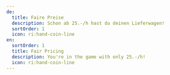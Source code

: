 ```yaml
---
de:
  title: Faire Preise
  description: Schon ab 25.-/h hast du deinen Lieferwagen!
  sortOrder: 1
  icon: ri:hand-coin-line
en:
  sortOrder: 1
  title: Fair Pricing
  description: You're in the game with only 25.-/h!
  icon: ri:hand-coin-line
---
```

